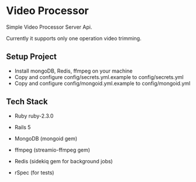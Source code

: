 # Video Processor

Simple Video Processor Server Api.

Currently it supports only one operation video trimming.

## Setup Project

* Install mongoDB, Redis, ffmpeg on your machine
* Copy and configure config/secrets.yml.example to config/secrets.yml
* Copy and configure config/mongoid.yml.example to config/mongoid.yml

## Tech Stack

* Ruby ruby-2.3.0

* Rails 5

* MongoDB (mongoid gem)

* ffmpeg (streamio-ffmpeg gem)

* Redis (sidekiq gem for background jobs)

* rSpec (for tests)
